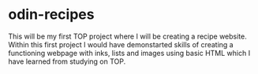 # odin-recipes
This will be my first TOP project where I will be creating a recipe website.
Within this first project I would have demonstarted skills of creating a functioning webpage with inks, lists and images using basic HTML which I have learned from studying on TOP.
